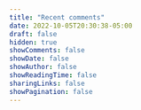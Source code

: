 ```yaml
---
title: "Recent comments"
date: 2022-10-05T20:30:38-05:00
draft: false
hidden: true
showComments: false
showDate: false
showAuthor: false
showReadingTime: false
sharingLinks: false
showPagination: false
---
```

<script>
  var remark_config = {
    host: "https://remark42.brndn.io",
    site_id: "brndn.io",
    theme: document.documentElement.classList.contains("dark")
      ? "dark"
      : "light",
    components: ['last-comments'],
  };
  !(function (e, n) {
    for (var o = 0; o < e.length; o++) {
      var r = n.createElement("script"),
        c = ".js",
        d = n.head || n.body;
      "noModule" in r ? ((r.type = "module"), (c = ".mjs")) : (r.async = !0),
        (r.defer = !0),
        (r.src = remark_config.host + "/web/" + e[o] + c),
        d.appendChild(r);
    }
  })(remark_config.components || ["embed"], document);
</script>
<div class="remark42__last-comments" data-max="25"></div>
